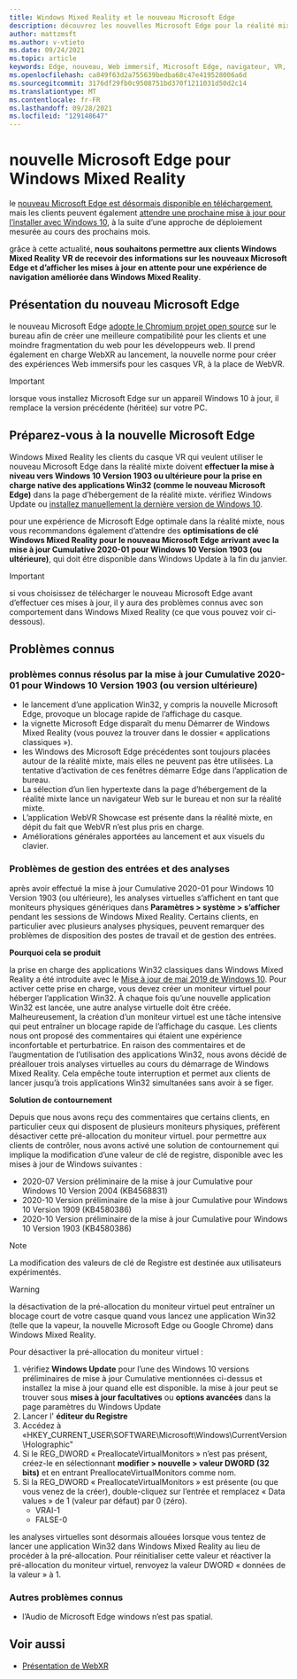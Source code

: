 ```yaml
---
title: Windows Mixed Reality et le nouveau Microsoft Edge
description: découvrez les nouvelles Microsoft Edge pour la réalité mixte, y compris les éléments à attendre, les mises à jour à consulter et les problèmes connus.
author: mattzmsft
ms.author: v-vtieto
ms.date: 09/24/2021
ms.topic: article
keywords: Edge, nouveau, Web immersif, Microsoft Edge, navigateur, VR, 360, 360 vidéo, 360 Viewer, webxr, webvr
ms.openlocfilehash: ca849f63d2a755639bedba68c47e419528006a6d
ms.sourcegitcommit: 3176df29fb0c9508751bd370f1211031d50d2c14
ms.translationtype: MT
ms.contentlocale: fr-FR
ms.lasthandoff: 09/28/2021
ms.locfileid: "129148647"
---
```

# <a name="the-new-microsoft-edge-for-windows-mixed-reality"></a>nouvelle Microsoft Edge pour Windows Mixed Reality

le [nouveau Microsoft Edge est désormais disponible en téléchargement](https://blogs.windows.com/windowsexperience/?p=173496), mais les clients peuvent également [attendre une prochaine mise à jour pour l’installer avec Windows 10](https://blogs.windows.com/msedgedev/2020/01/15/upgrading-new-microsoft-edge-79-chromium/), à la suite d’une approche de déploiement mesurée au cours des prochains mois. 

grâce à cette actualité, **nous souhaitons permettre aux clients Windows Mixed Reality VR de recevoir des informations sur les nouveaux Microsoft Edge et d’afficher les mises à jour en attente pour une expérience de navigation améliorée dans Windows Mixed Reality**.

## <a name="introducing-the-new-microsoft-edge"></a>Présentation du nouveau Microsoft Edge

le nouveau Microsoft Edge [adopte le Chromium projet open source](https://blogs.windows.com/windowsexperience/2018/12/06/microsoft-edge-making-the-web-better-through-more-open-source-collaboration/) sur le bureau afin de créer une meilleure compatibilité pour les clients et une moindre fragmentation du web pour les développeurs web. Il prend également en charge WebXR au lancement, la nouvelle norme pour créer des expériences Web immersifs pour les casques VR, à la place de WebVR.

>[!IMPORTANT]
>lorsque vous installez Microsoft Edge sur un appareil Windows 10 à jour, il remplace la version précédente (héritée) sur votre PC.

## <a name="getting-ready-for-the-new-microsoft-edge"></a>Préparez-vous à la nouvelle Microsoft Edge

Windows Mixed Reality les clients du casque VR qui veulent utiliser le nouveau Microsoft Edge dans la réalité mixte doivent **effectuer la mise à niveau vers Windows 10 Version 1903 ou ultérieure pour la prise en charge native des applications Win32 (comme le nouveau Microsoft Edge)** dans la page d’hébergement de la réalité mixte. vérifiez Windows Update ou [installez manuellement la dernière version de Windows 10](https://www.microsoft.com/en-us/software-download/windows10).

pour une expérience de Microsoft Edge optimale dans la réalité mixte, nous vous recommandons également d’attendre des **optimisations de clé Windows Mixed Reality pour le nouveau Microsoft Edge arrivant avec la mise à jour Cumulative 2020-01 pour Windows 10 Version 1903 (ou ultérieure)**, qui doit être disponible dans Windows Update à la fin du janvier.

>[!IMPORTANT]
>si vous choisissez de télécharger le nouveau Microsoft Edge avant d’effectuer ces mises à jour, il y aura des problèmes connus avec son comportement dans Windows Mixed Reality (ce que vous pouvez voir ci-dessous).

## <a name="known-issues"></a>Problèmes connus

### <a name="known-issues-resolved-by-the-2020-01-cumulative-update-for-windows-10-version-1903-or-later"></a>problèmes connus résolus par la mise à jour Cumulative 2020-01 pour Windows 10 Version 1903 (ou version ultérieure)

- le lancement d’une application Win32, y compris la nouvelle Microsoft Edge, provoque un blocage rapide de l’affichage du casque.
- la vignette Microsoft Edge disparaît du menu Démarrer de Windows Mixed Reality (vous pouvez la trouver dans le dossier « applications classiques »).
- les Windows des Microsoft Edge précédentes sont toujours placées autour de la réalité mixte, mais elles ne peuvent pas être utilisées. La tentative d’activation de ces fenêtres démarre Edge dans l’application de bureau.
- La sélection d’un lien hypertexte dans la page d’hébergement de la réalité mixte lance un navigateur Web sur le bureau et non sur la réalité mixte.
- L’application WebVR Showcase est présente dans la réalité mixte, en dépit du fait que WebVR n’est plus pris en charge.
- Améliorations générales apportées au lancement et aux visuels du clavier.

### <a name="monitor-and-input-handling-issues"></a>Problèmes de gestion des entrées et des analyses

après avoir effectué la mise à jour Cumulative 2020-01 pour Windows 10 Version 1903 (ou ultérieure), les analyses virtuelles s’affichent en tant que moniteurs physiques génériques dans **Paramètres > système > s’afficher** pendant les sessions de Windows Mixed Reality. Certains clients, en particulier avec plusieurs analyses physiques, peuvent remarquer des problèmes de disposition des postes de travail et de gestion des entrées.

**Pourquoi cela se produit**

la prise en charge des applications Win32 classiques dans Windows Mixed Reality a été introduite avec le [Mise à jour de mai 2019 de Windows 10](/windows/mixed-reality/enthusiast-guide/release-notes-may-2019). Pour activer cette prise en charge, vous devez créer un moniteur virtuel pour héberger l’application Win32. À chaque fois qu’une nouvelle application Win32 est lancée, une autre analyse virtuelle doit être créée. Malheureusement, la création d’un moniteur virtuel est une tâche intensive qui peut entraîner un blocage rapide de l’affichage du casque. Les clients nous ont proposé des commentaires qui étaient une expérience inconfortable et perturbatrice. En raison des commentaires et de l’augmentation de l’utilisation des applications Win32, nous avons décidé de préallouer trois analyses virtuelles au cours du démarrage de Windows Mixed Reality. Cela empêche toute interruption et permet aux clients de lancer jusqu’à trois applications Win32 simultanées sans avoir à se figer.

**Solution de contournement**

Depuis que nous avons reçu des commentaires que certains clients, en particulier ceux qui disposent de plusieurs moniteurs physiques, préfèrent désactiver cette pré-allocation du moniteur virtuel. pour permettre aux clients de contrôler, nous avons activé une solution de contournement qui implique la modification d’une valeur de clé de registre, disponible avec les mises à jour de Windows suivantes :

- 2020-07 Version préliminaire de la mise à jour Cumulative pour Windows 10 Version 2004 (KB4568831)
- 2020-10 Version préliminaire de la mise à jour Cumulative pour Windows 10 Version 1909 (KB4580386)
- 2020-10 Version préliminaire de la mise à jour Cumulative pour Windows 10 Version 1903 (KB4580386)

>[!NOTE]
>La modification des valeurs de clé de Registre est destinée aux utilisateurs expérimentés.

>[!WARNING]
>la désactivation de la pré-allocation du moniteur virtuel peut entraîner un blocage court de votre casque quand vous lancez une application Win32 (telle que la vapeur, la nouvelle Microsoft Edge ou Google Chrome) dans Windows Mixed Reality.

Pour désactiver la pré-allocation du moniteur virtuel :
1. vérifiez **Windows Update** pour l’une des Windows 10 versions préliminaires de mise à jour Cumulative mentionnées ci-dessus et installez la mise à jour quand elle est disponible. la mise à jour peut se trouver sous **mises à jour facultatives** ou **options avancées** dans la page paramètres du Windows Update
2. Lancer l' **éditeur du Registre**
3. Accédez à «HKEY_CURRENT_USER\SOFTWARE\Microsoft\Windows\CurrentVersion\Holographic\"
4. Si le REG_DWORD « PreallocateVirtualMonitors » n’est pas présent, créez-le en sélectionnant **modifier > nouvelle > valeur DWORD (32 bits)** et en entrant PreallocateVirtualMonitors comme nom.
5. Si la REG_DWORD « PreallocateVirtualMonitors » est présente (ou que vous venez de la créer), double-cliquez sur l’entrée et remplacez « Data values » de 1 (valeur par défaut) par 0 (zéro).
    * VRAI-1
    * FALSE-0

les analyses virtuelles sont désormais allouées lorsque vous tentez de lancer une application Win32 dans Windows Mixed Reality au lieu de procéder à la pré-allocation. Pour réinitialiser cette valeur et réactiver la pré-allocation du moniteur virtuel, renvoyez la valeur DWORD « données de la valeur » à 1.

### <a name="other-known-issues"></a>Autres problèmes connus

-   l’Audio de Microsoft Edge windows n’est pas spatial.

## <a name="see-also"></a>Voir aussi

* [Présentation de WebXR](../develop/javascript/webxr-overview.md)